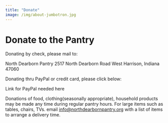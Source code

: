```yaml
---
title: "Donate"
image: /img/about-jumbotron.jpg
---
```

# Donate to the Pantry

Donating by check, please mail to:

North Dearborn Pantry 2517 North Dearborn Road West Harrison, Indiana 47060

Donating thru PayPal or credit card, please click below:

Link for PayPal needed here

Donations of food, clothing(seasonally appropriate), household products may be made any time during regular pantry hours. For large items such as tables, chairs, TVs. email info@northdearbornpantry.org with a list of items to arrange a delivery time.